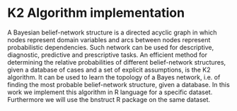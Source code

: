 # K2 Algorithm implementation

A Bayesian belief-network structure is a directed acyclic graph in which nodes represent domain variables and arcs between nodes represent probabilistic dependencies. Such network can be used for descriptive, diagnostic, predictive and prescriptive tasks. An efficient method for determining the relative probabilities of different belief-network structures, given a database of cases and a set of explicit assumptions, is the K2 algorithm. It can be used to learn the topology of a Bayes network, i.e. of finding the most probable belief-network structure, given a database. In this work we implement this algorithm in R language for a specific dataset. Furthermore we will use the bnstruct R package on the same dataset.
